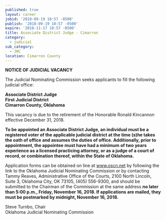 ```yaml
---
published: true
layout: career
jobid: '2018-09-19 10:57 -0500'
publish: '2018-09-19 10:57 -0500'
expire: '2018-11-17 10:57 -0500'
title: Associate District Judge - Cimarron
category:
  - judicial
sub_category:
  - JNC
location: Cimarron County
---
```

**NOTICE OF JUDICIAL VACANCY**

The Judicial Nominating Commission seeks applicants to fill the following judicial office:

**Associate District Judge  
First Judicial District  
Cimarron County, Oklahoma**

This vacancy is due to the retirement of the Honorable Ronald Kincannon effective December 31, 2018.

**To be appointed an Associate District Judge, an individual must be a registered voter of the applicable judicial district at the time (s)he takes the oath of office and assumes the duties of office. Additionally, prior to appointment, the appointee must have had a minimum of two years experience as a licensed practicing attorney, or as a judge of a court of record, or combination thereof, within the State of Oklahoma.**

Application forms can be obtained on line at www.oscn.net by following the link to the Oklahoma Judicial Nominating Commission or by contacting Tammy Reaves, Administrative Office of the Courts, 2100 North Lincoln, Suite 3, Oklahoma City, OK  73105, (405) 556-9300, and should be submitted to the Chairman of the Commission at the same address **no later than 5:00 p.m., Friday, November 16, 2018. If applications are mailed, they must be postmarked by midnight, November 16, 2018.**

Steve Turnbo, Chair   
Oklahoma Judicial Nominating Commission
